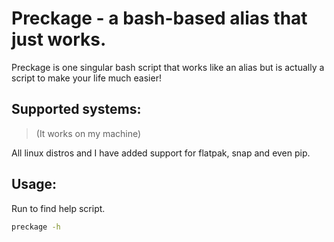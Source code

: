 # Preckage - a bash-based alias that just works.

Preckage is one singular bash script that works like an alias but is actually a script to make your life much easier! 

## Supported systems:
> (It works on my machine)

All linux distros and I have added support for flatpak, snap and even pip.

## Usage:

Run to find help script.
```bash
preckage -h
```
